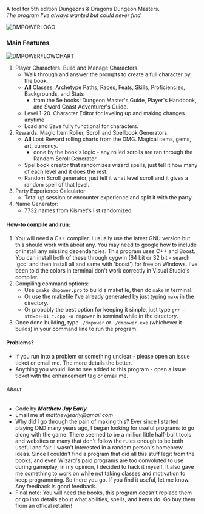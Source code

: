 A tool for 5th edition Dungeons & Dragons Dungeon Masters.  
_The program I've always wanted but could never find._

![DMPOWERLOGO](https://i.imgur.com/AIfDZLy.png)  

### Main Features

![DMPOWERFLOWCHART](https://i.imgur.com/Hg2LDHg.png)  

1. Player Characters. Build and Manage Characters.  
    * Walk through and answer the prompts to create a full character by the book.  
    * **All** Classes, Archetype Paths, Races, Feats, Skills, Proficiencies, Backgrounds, and Stats  
        * from the 5e books: Dungeon Master's Guide, Player's Handbook, and Sword Coast Adventurer's Guide.  
    * Level 1-20. Character Editor for leveling up and making changes anytime  
    * Load and Save fully functional for characters.  
2. Rewards. Magic Item Roller, Scroll and Spellbook Generators.  
    * **All** Loot Reward rolling charts from the DMG. Magical items, gems, art, currency.
        * done by the book's logic - any rolled scrolls are ran through the Random Scroll Generator.
    * Spellbook creator that randomizes wizard spells, just tell it how many of each level and it does the rest.  
    * Random Scroll generator, just tell it what level scroll and it gives a random spell of that level.
3. Party Experience Calculator  
	* Total up session or encounter experience and split it with the party.  
4. Name Generator: 
    * 7732 names from Kismet's list randomized.  


#### How-to compile and run:

1. You will need a C++ compiler. I usually use the latest GNU version but this should work with about any. You may need to google how to include or install any missing dependancies. This program uses C++ and Boost. You can install both of these through cygwin (64 bit or 32 bit - search 'gcc' and then install all and same with 'boost') for free on Windows. I've been told the colors in terminal don't work correctly in Visual Studio's compiler.
2. Compiling command options:  
    * Use ```qmake dmpower.pro``` to build a makefile, then do ```make``` in terminal.
    * Or use the makefile I've already generated by just typing ```make``` in the directory.   
    * Or probably the best option for keeping it simple, just type ```g++ -std=c++11 *.cpp -o dmpower``` in terminal while in the directory.  
3. Once done building, type ```./dmpower``` or ```./dmpower.exe``` (whichever it builds) in your command line to run the program.


#### Problems?

* If you run into a problem or something unclear - please open an issue ticket or email me. The more details the better.
* Anything you would like to see added to this program - open a issue ticket with the enhancement tag or email me.


###### About

* Code by 
**_Matthew Jay Early_** 
* Email me at 
_matthewjearly@gmail.com_
* Why did I go through the pain of making this? Ever since I started playing D&D many years ago, I began looking for useful programs to go along with the game. There seemed to be a million little half-built tools and websites or many that don't follow the rules enough to be both useful and fair. I wasn't interested in a random person's homebrew ideas. Since I couldn't find a program that did all this stuff legit from the books, and even Wizard's paid programs are too convoluted to use during gameplay, in my opinion, I decided to hack it myself. It also gave me something to work on while not taking classes and motivation to keep programming. So there you go. If you find it useful, let me know. Any feedback is good feedback.
* Final note: You will need the books, this program doesn't replace them or go into details about what abilities, spells, and items do. Go buy them from an offical retailer!